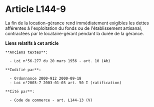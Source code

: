 # Article L144-9

La fin de la location-gérance rend immédiatement exigibles les dettes afférentes à l'exploitation du fonds ou de
l'établissement artisanal, contractées par le locataire-gérant pendant la durée de la gérance.

**Liens relatifs à cet article**

	**Anciens textes**:

	  - Loi n°56-277 du 20 mars 1956 - art. 10 (Ab)

	**Codifié par**:

	  - Ordonnance 2000-912 2000-09-18
	  - Loi n°2003-7 2003-01-03 art. 50 I (ratification)

	**Cité par**:

	  - Code de commerce - art. L144-13 (V)
